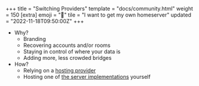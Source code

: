 +++
title = "Switching Providers"
template = "docs/community.html"
weight = 150
[extra]
emoji = "🏡"
tile = "I want to get my own homeserver"
updated = "2022-11-18T09:50:00Z"
+++

* Why?
    * Branding
    * Recovering accounts and/or rooms
    * Staying in control of where your data is
    * Adding more, less crowded bridges
* How?
    * Relying on a [hosting provider](/ecosystem/hosting)
    * Hosting one of [the server implementations](/ecosystem/servers) yourself
